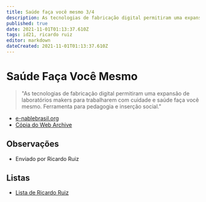 ```yaml
---
title: Saúde faça você mesmo 3/4
description: As tecnologias de fabricação digital permitiram uma expansão de laboratórios makers para trabalharem com cuidade e saúde faça você mesmo. Ferramenta para pedagogia e inserção social
published: true
date: 2021-11-01T01:13:37.610Z
tags: id21, ricardo ruiz
editor: markdown
dateCreated: 2021-11-01T01:13:37.610Z
---
```


# Saúde Faça Você Mesmo
> "As tecnologias de fabricação digital permitiram uma expansão de laboratórios makers para trabalharem com cuidade e saúde faça você mesmo. Ferramenta para pedagogia e inserção social."

- [e-nablebrasil.org](http://e-nablebrasil.org/wp/tipodispositivo/)
- [Cópia do Web Archive](https://web.archive.org/web/20210924125729/http://e-nablebrasil.org/wp/tipodispositivo/)

## Observações
- Enviado por Ricardo Ruiz

## Listas

- [Lista de Ricardo Ruiz](/listas/ricardo-ruiz)